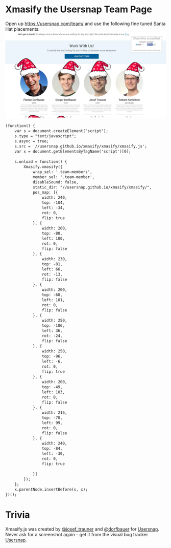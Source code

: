 Xmasify the Usersnap Team Page
==============================

Open up https://usersnap.com/team/ and use the following
fine tuned Santa Hat placements:
![Usersnap Team](usersnap.jpg)

```
(function() {
    var s = document.createElement("script");
    s.type = "text/javascript";
    s.async = true;
    s.src = '//usersnap.github.io/xmasify/xmasify/xmasify.js';
    var x = document.getElementsByTagName('script')[0];

    s.onload = function() {
        Xmasify.xmasify({
            wrap_sel: '.team-members',
            member_sel: '.team-member',
            disableSound: false,
            static_dir: "//usersnap.github.io/xmasify/xmasify/",
            pos_map: [{
                width: 240,
                top: -104,
                left: -34,
                rot: 0,
                flip: true
            }, {
                width: 200,
                top: -80,
                left: 100,
                rot: 0,
                flip: false
            }, {
                width: 230,
                top: -81,
                left: 66,
                rot: -13,
                flip: false
            }, {
                width: 200,
                top: -68,
                left: 101,
                rot: 0,
                flip: false
            }, {
                width: 250,
                top: -106,
                left: 36,
                rot: -24,
                flip: false
            }, {
                width: 250,
                top: -96,
                left: -6,
                rot: 0,
                flip: true
            }, {
                width: 200,
                top: -49,
                left: 103,
                rot: 0,
                flip: false
            }, {
                width: 216,
                top: -70,
                left: 99,
                rot: 0,
                flip: false
            }, {
                width: 240,
                top: -84,
                left: -30,
                rot: 0,
                flip: true

            }]
        });
    };
    x.parentNode.insertBefore(s, x);
})();
```

Trivia
======

Xmasify.js was created by [@josef_trauner](https://twitter.com/josef_trauner) and [@dorfbauer](https://twitter.com/dorfbauer) for [Usersnap](https://usersnap.com/?gat=xmas).
Never ask for a screenshot again - get it from the visual bug tracker [Usersnap](https://usersnap.com/?gat=xmas).
